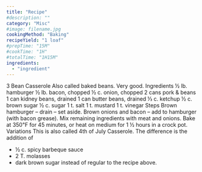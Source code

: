 ```yaml
---
title: "Recipe"
#description: ""
category: "Misc"
#image: filename.jpg
cookingMethod: "Baking"
recipeYield: "1 loaf"
#prepTime: "15M"
#cookTime: "1H"
#totalTime: "1H15M"
ingredients:
  - "ingredient"
---
```


3 Bean Casserole
Also called baked beans. Very good.
Ingredients
½ lb. hamburger
½ lb. bacon, chopped
½ c. onion, chopped
2 cans pork & beans
1 can kidney beans, drained
1 can butter beans, drained
⅓ c. ketchup
½ c. brown sugar
½ c. sugar
1 t. salt
1 t. mustard
1 t. vinegar
Steps
Brown hamburger – drain – set aside.
Brown onions and bacon – add to hamburger (with bacon grease).
Mix remaining ingredients with meat and onions.
Bake at 350℉ for 45 minutes, or heat on medium for 1 ½ hours in a crock pot.
Variations
This is also called 4th of July Casserole. The difference is the addition of
* ½ c. spicy barbeque sauce
* 2 T. molasses
* dark brown sugar instead of regular
to the recipe above.
